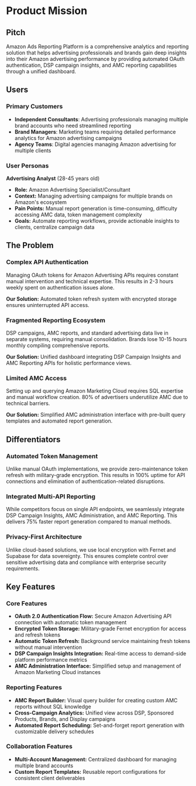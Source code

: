 # Product Mission

## Pitch

Amazon Ads Reporting Platform is a comprehensive analytics and reporting solution that helps advertising professionals and brands gain deep insights into their Amazon advertising performance by providing automated OAuth authentication, DSP campaign insights, and AMC reporting capabilities through a unified dashboard.

## Users

### Primary Customers

- **Independent Consultants**: Advertising professionals managing multiple brand accounts who need streamlined reporting
- **Brand Managers**: Marketing teams requiring detailed performance analytics for Amazon advertising campaigns
- **Agency Teams**: Digital agencies managing Amazon advertising for multiple clients

### User Personas

**Advertising Analyst** (28-45 years old)
- **Role:** Amazon Advertising Specialist/Consultant
- **Context:** Managing advertising campaigns for multiple brands on Amazon's ecosystem
- **Pain Points:** Manual report generation is time-consuming, difficulty accessing AMC data, token management complexity
- **Goals:** Automate reporting workflows, provide actionable insights to clients, centralize campaign data

## The Problem

### Complex API Authentication

Managing OAuth tokens for Amazon Advertising APIs requires constant manual intervention and technical expertise. This results in 2-3 hours weekly spent on authentication issues alone.

**Our Solution:** Automated token refresh system with encrypted storage ensures uninterrupted API access.

### Fragmented Reporting Ecosystem

DSP campaigns, AMC reports, and standard advertising data live in separate systems, requiring manual consolidation. Brands lose 10-15 hours monthly compiling comprehensive reports.

**Our Solution:** Unified dashboard integrating DSP Campaign Insights and AMC Reporting APIs for holistic performance views.

### Limited AMC Access

Setting up and querying Amazon Marketing Cloud requires SQL expertise and manual workflow creation. 80% of advertisers underutilize AMC due to technical barriers.

**Our Solution:** Simplified AMC administration interface with pre-built query templates and automated report generation.

## Differentiators

### Automated Token Management

Unlike manual OAuth implementations, we provide zero-maintenance token refresh with military-grade encryption. This results in 100% uptime for API connections and elimination of authentication-related disruptions.

### Integrated Multi-API Reporting

While competitors focus on single API endpoints, we seamlessly integrate DSP Campaign Insights, AMC Administration, and AMC Reporting. This delivers 75% faster report generation compared to manual methods.

### Privacy-First Architecture

Unlike cloud-based solutions, we use local encryption with Fernet and Supabase for data sovereignty. This ensures complete control over sensitive advertising data and compliance with enterprise security requirements.

## Key Features

### Core Features

- **OAuth 2.0 Authentication Flow:** Secure Amazon Advertising API connection with automatic token management
- **Encrypted Token Storage:** Military-grade Fernet encryption for access and refresh tokens
- **Automatic Token Refresh:** Background service maintaining fresh tokens without manual intervention
- **DSP Campaign Insights Integration:** Real-time access to demand-side platform performance metrics
- **AMC Administration Interface:** Simplified setup and management of Amazon Marketing Cloud instances

### Reporting Features

- **AMC Report Builder:** Visual query builder for creating custom AMC reports without SQL knowledge
- **Cross-Campaign Analytics:** Unified view across DSP, Sponsored Products, Brands, and Display campaigns
- **Automated Report Scheduling:** Set-and-forget report generation with customizable delivery schedules

### Collaboration Features

- **Multi-Account Management:** Centralized dashboard for managing multiple brand accounts
- **Custom Report Templates:** Reusable report configurations for consistent client deliverables